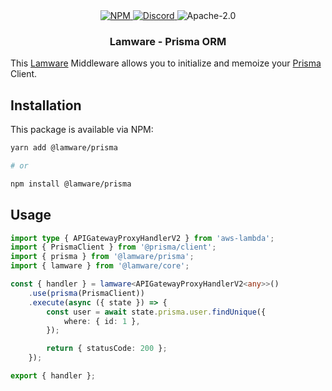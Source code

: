 <div align="center">
    <a href="https://www.npmjs.com/package/@lamware/prisma" target="_blank">
        <img src="https://img.shields.io/npm/v/@lamware/prisma?style=flat-square" alt="NPM" />
    </a>
    <a href="https://discord.gg/XMrHXtN" target="_blank">
        <img src="https://img.shields.io/discord/123906549860139008?color=7289DA&label=discord&logo=discord&logoColor=FFFFFF&style=flat-square" alt="Discord" />
    </a>
    <img src="https://img.shields.io/npm/l/@lamware/prisma?style=flat-square" alt="Apache-2.0" />
    <h3>Lamware - Prisma ORM</h3>
</div>

This [Lamware](https://github.com/tnotifier/lamware) Middleware allows you to initialize and memoize your [Prisma](https://prisma.io) Client.

## Installation

This package is available via NPM:

```bash
yarn add @lamware/prisma

# or

npm install @lamware/prisma
```

## Usage

```typescript
import type { APIGatewayProxyHandlerV2 } from 'aws-lambda';
import { PrismaClient } from '@prisma/client';
import { prisma } from '@lamware/prisma';
import { lamware } from '@lamware/core';

const { handler } = lamware<APIGatewayProxyHandlerV2<any>>()
    .use(prisma(PrismaClient))
    .execute(async ({ state }) => {
        const user = await state.prisma.user.findUnique({
            where: { id: 1 },
        });

        return { statusCode: 200 };
    });

export { handler };
```
